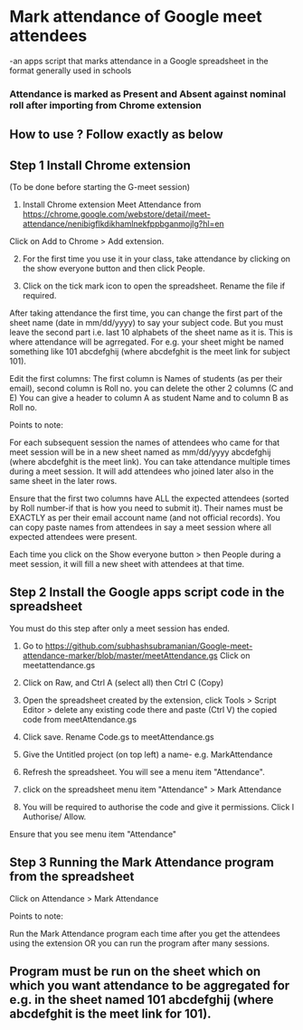 # Mark attendance of Google meet attendees
-an apps script that marks attendance in a Google spreadsheet in the format generally used in schools

### Attendance is marked as Present and Absent against nominal roll after importing from Chrome extension

## How to use ? Follow exactly as below

## Step 1 Install Chrome extension 
(To be done before starting the G-meet session)

1) Install Chrome extension Meet Attendance from https://chrome.google.com/webstore/detail/meet-attendance/nenibigflkdikhamlnekfppbganmojlg?hl=en

Click on Add to Chrome > Add extension. 

2) For the first time you use it in your class, take attendance by clicking on the show everyone button and then click People.

3) Click on the tick mark icon to open the spreadsheet. Rename the file if required. 

After taking attendance the first time, you can change the first part of the sheet name (date in mm/dd/yyyy) to say your subject code. But you must leave the second part i.e. last 10 alphabets of the sheet name as it is. This is where attendance will be agrregated. For e.g. your sheet might be named something like 101 abcdefghij (where abcdefghit is the meet link for subject 101). 

Edit the first columns: The first column is Names of students (as per their email), second column is Roll no. you can delete the other 2 columns (C and E) You can give a header to column A as student Name and to column B as Roll no. 

Points to note: 

For each subsequent session the names of attendees who came for that meet session will be in a new sheet named as mm/dd/yyyy abcdefghij (where abcdefghit is the meet link). You can take attendance multiple times during a meet session. It will add attendees who joined later also in the same sheet in the later rows.

Ensure that the first two columns have ALL the expected attendees (sorted by Roll number-if that is how you need to submit it). Their names must be EXACTLY as per their email account name (and not official records). You can copy paste names from attendees in say a meet session where all expected attendees were present.

Each time you click on the Show everyone button > then People during a meet session, it will fill a new sheet with attendees at that time. 

## Step 2 Install the Google apps script code in the spreadsheet

You must do this step after only a meet session has ended. 

1) Go to https://github.com/subhashsubramanian/Google-meet-attendance-marker/blob/master/meetAttendance.gs Click on meetattendance.gs 

2) Click on Raw, and Ctrl A (select all) then Ctrl C (Copy)

3) Open the spreadsheet created by the extension, click Tools > Script Editor > delete any existing code there and paste (Ctrl V) the copied code from meetAttendance.gs

4) Click save. Rename Code.gs to meetAttendance.gs

5) Give the Untitled project (on top left) a name- e.g. MarkAttendance

6) Refresh the spreadsheet. You will see a menu item "Attendance". 

7) click on the spreadsheet menu item "Attendance" > Mark Attendance

7) You will be required to authorise the code and give it permissions. Click l Authorise/ Allow. 

Ensure that you see menu item "Attendance"

## Step 3 Running the Mark Attendance program from the spreadsheet

Click on Attendance > Mark Attendance

Points to note:

Run the Mark Attendance program each time after you get the attendees using the extension OR you can run the program after many sessions.

## Program must be run on the sheet which on which you want attendance to be aggregated for e.g. in the sheet named 101 abcdefghij (where abcdefghit is the meet link for 101).

